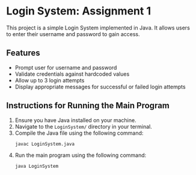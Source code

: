 # Login System: Assignment 1

This project is a simple Login System implemented in Java. It allows users to enter their username and password to gain access.

## Features

- Prompt user for username and password
- Validate credentials against hardcoded values
- Allow up to 3 login attempts
- Display appropriate messages for successful or failed login attempts

## Instructions for Running the Main Program

1. Ensure you have Java installed on your machine.
2. Navigate to the `LoginSystem/` directory in your terminal.
3. Compile the Java file using the following command:
    ```sh
    javac LoginSystem.java
    ```
4. Run the main program using the following command:
    ```sh
    java LoginSystem
    ```
